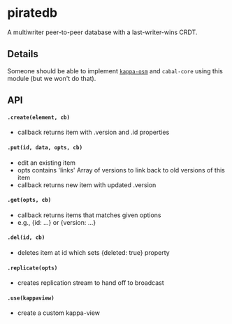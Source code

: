 # piratedb

A multiwriter peer-to-peer database with a last-writer-wins CRDT.

## Details

Someone should be able to implement [`kappa-osm`](https://github.com/digidem/kappa-osm) and `cabal-core` using this
module (but we won't do that).

## API

#### `.create(element, cb)`
  - callback returns item with .version and .id properties
#### `.put(id, data, opts, cb)` 
  - edit an existing item
  - opts contains 'links' Array of versions to link back to old versions of
  this item
  - callback returns new item with updated .version 
#### `.get(opts, cb)`
  - callback returns items that matches given options
  - e.g., {id: ...} or {version: ...}
  
#### `.del(id, cb)`
  - deletes item at id which sets {deleted: true} property
#### `.replicate(opts)`
  - creates replication stream to hand off to broadcast
#### `.use(kappaview)`
  - create a custom kappa-view


